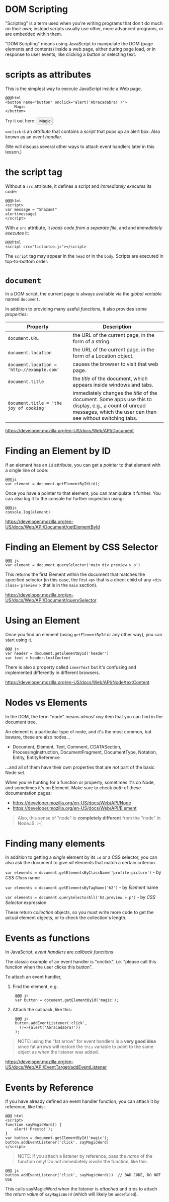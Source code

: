 # DOM Scripting

"Scripting" is a term used when you're writing programs that don't do much *on their own*; instead scripts usually use other, more advanced programs, or are embedded within them.

"DOM Scripting" means using JavaScript to manipulate the DOM (page elements and contents) inside a web page, either during page load, or in response to user events, like clicking a button or selecting text.

# scripts as attributes

This is the simplest way to execute JavaScript inside a Web page.

```
@@@html
<button name="button" onclick="alert('Abracadabra!')">
    Magic
</button>
```

Try it out here: <button name="button" onclick="alert('Abracadabra!')">Magic</button>

`onclick` is an *attribute* that contains a *script* that pops up an alert box. Also known as an *event handler*. 

(We will discuss several other ways to attach event handlers later in this lesson.)

# the script tag

Without a `src` attribute, it defines a script and *immediately executes* its code:

```
@@@html
<script>
var message = "Shazam!"
alert(message)
</script>
```

With a `src` attribute, it *loads code from a separate file*, and and *immediately executes* it:

```
@@@html
<script src="tictactoe.js"></script>
```

The `script` tag may appear in the `head` or in the `body`. Scripts are executed in top-to-bottom order.

# `document`

In a DOM script, the current page is always available via the *global variable* named `document`.

In addition to providing many useful *functions*, it also provides some *properties*:

|Property|Description|
|---|---|
| `document.URL` | the URL of the current page, in the form of a string. |
| `document.location` | the URL of the current page, in the form of a Location object. |
| `document.location = 'http://example.com'` | causes the browser to visit that web page.|
| `document.title` | the *title* of the document, which appears inside windows and tabs.|
| `document.title = 'the joy of cooking'` | immediately changes the *title* of the document. Some apps use this to display, e.g., a count of unread messages, which the user can then see without switching tabs.|

<https://developer.mozilla.org/en-US/docs/Web/API/Document>

# Finding an Element by ID

If an element has an `id` attribute, you can get a *pointer* to that element with a single line of code:

    @@@js
    var element = document.getElementById(id);

Once you have a pointer to that element, you can manipulate it further. You can also log it to the console for further inspection using:

    @@@js
    console.log(element)

<https://developer.mozilla.org/en-US/docs/Web/API/Document/getElementById>

# Finding an Element by CSS Selector

```
@@@ js
var element = document.querySelector('main div.preview > p')
```

This returns the first Element within the document that matches the specified selector (in this case, the first `<p>` that is a direct child of any `<div class='preview'>` that is in the `main` section).

<https://developer.mozilla.org/en-US/docs/Web/API/Document/querySelector>


# Using an Element

Once you find an element (using `getElementById` or any other way), you can start using it.

    @@@ js
    var header = document.getElementById('header')
    var text = header.textContent

There is also a property called `innerText` but it's confusing and implemented differently in different browsers.

<https://developer.mozilla.org/en-US/docs/Web/API/Node/textContent>

# Nodes vs Elements

In the DOM, the term "node" means *almost any* item that you can find in the document tree.

An element is a particular type of node, and it's the most common, but beware, these are also nodes...

* Document, Element, Text, Comment, CDATASection, ProcessingInstruction, DocumentFragment, DocumentType, Notation, Entity, EntityReference

...and all of them have their own properties that are *not* part of the basic Node set.

When you're hunting for a function or property, sometimes it's on Node, and sometimes it's on Element. Make sure to check *both* of these documentation pages:

  * <https://developer.mozilla.org/en-US/docs/Web/API/Node>
  * <https://developer.mozilla.org/en-US/docs/Web/API/Element>

> Also, this sense of "node" is **completely different** from the "node" in NodeJS. :-(

# Finding many elements

In addition to getting a *single* element by its `id` or a CSS selector, you can also ask the document to give *all* elements that match a certain criterion.

`var elements = document.getElementsByClassName('profile-picture')` - by *CSS Class* name

`var elements = document.getElementsByTagName('h2')` - by *Element* name

`var elements = document.querySelectorAll('h2.preview > p')` - by *CSS Selector* expression

These return *collection* objects, so you must write more code to get the actual element objects, or to check the collection's length.

# Events as functions

In JavaScript, *event handlers* are *callback functions*.

The classic example of an event handler is "onclick", i.e. "please call this function when the user clicks this button".

To attach an event handler,

1. Find the element, e.g. 

        @@@ js
        var button = document.getElementById('magic');
2. Attach the callback, like this:

        @@@ js
        button.addEventListener('click', 
          ()=>{alert('Abracadabra!')}
        );

> NOTE: using the "fat arrow" for event handlers is a **very good idea** since fat arrows will restore the `this` variable to point to the same object as when the listener was added.

<https://developer.mozilla.org/en-US/docs/Web/API/EventTarget/addEventListener>

# Events by Reference

If you have already defined an event handler function, you can attach it by reference, like this:

    @@@ html
    <script>
    function sayMagicWord() {
        alert('Presto!');
    }
    var button = document.getElementById('magic');
    button.addEventListener('click', sayMagicWord)
    </script>

> NOTE: if you attach a listener by reference, pass the *name* of the function only! Do not immediately *invoke* the function, like this:

    @@@ js
    button.addEventListener('click', sayMagicWord())  // BAD CODE, DO NOT USE

This calls sayMagicWord when the listener is *attached* and tries to attach the *return value* of `sayMagicWord` (which will likely be `undefined`).


